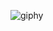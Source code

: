 ![giphy](https://user-images.githubusercontent.com/1183550/191529480-03f0db1a-2ae5-40fd-96f4-7a78e6241bd0.gif)
